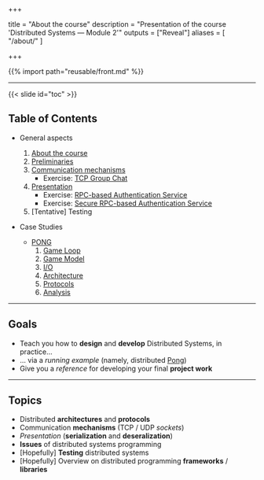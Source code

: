 
+++

title = "About the course"
description = "Presentation of the course 'Distributed Systems — Module 2'"
outputs = ["Reveal"]
aliases = [
    "/about/"
]

+++

{{% import path="reusable/front.md" %}}

---

{{< slide id="toc" >}}

## Table of Contents

* General aspects
    1. [About the course](./about/)
    1. [Preliminaries](./preliminaries/)
    1. [Communication mechanisms](./communication/)
        - Exercise: [TCP Group Chat](./communication/#/exercise-tcp-group-chat)
    1. [Presentation](./presentation/)
        - Exercise: [RPC-based Authentication Service](./presentation/#/exercise-rpc-auth-service)
        - Exercise: [Secure RPC-based Authentication Service](./presentation/#/exercise-rpc-auth-service-secure)
    1. \[Tentative\] Testing <!-- [Testing](./testing/) -->

    <!-- [Miscellanea](./misc/) -->

* Case Studies
    - [PONG](./pong/)
        1. [Game Loop](./pong/#/game-loop)
        1. [Game Model](./pong/#/model)
        1. [I/O](./pong/#/io)
        1. [Architecture](./pong/#/architecture)
        1. [Protocols](./pong/#/protocols)
        1. [Analysis](./pong/#/analysis)

---

## Goals

- Teach you how to __design__ and __develop__ Distributed Systems, in practice...
- ... via a _running example_ (namely, distributed [Pong](https://en.wikipedia.org/wiki/Pong))
- Give you a _reference_ for developing your final __project work__

---

## Topics

- Distributed __architectures__ and __protocols__
- Communication __mechanisms__ (TCP / UDP _sockets_)
- _Presentation_ (__serialization__ and __deseralization__)
- __Issues__ of distributed systems programming
- \[Hopefully\] __Testing__ distributed systems
- \[Hopefully\] Overview on distributed programming __frameworks__ / __libraries__
